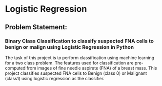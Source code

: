 # Logistic Regression

## Problem Statement: 
### Binary Class Classification to classify suspected FNA cells to benign or malign using Logistic Regression in Python

The task of this project is to perform classification using machine learning for a two class problem. The features used for classification are pre-computed from images of fine needle aspirate (FNA) of a breast mass. This project classifies suspected FNA cells to Benign (class 0) or Malignant (class1) using logistic regression as the classifier.
